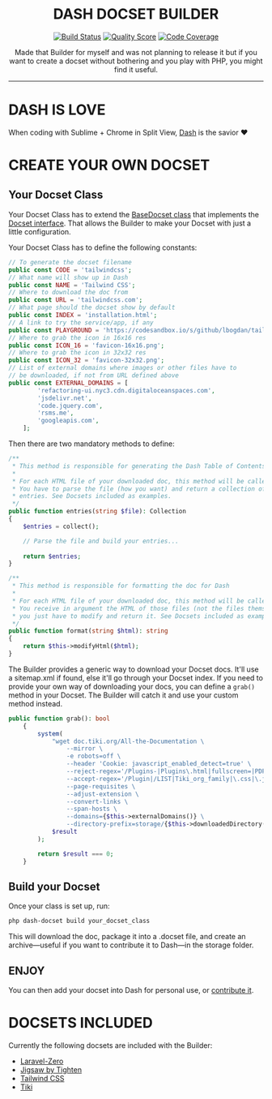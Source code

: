 <h1 align="center">DASH DOCSET BUILDER</h1>

<p align="center">
    <a href="https://travis-ci.org/godbout/dash-docset-builder"><img src="https://img.shields.io/travis/godbout/dash-docset-builder/master.svg?style=flat-square" alt="Build Status"></a>
    <a href="https://scrutinizer-ci.com/g/godbout/dash-docset-builder"><img src="https://img.shields.io/scrutinizer/g/godbout/dash-docset-builder.svg?style=flat-square" alt="Quality Score"></a>
    <a href="https://scrutinizer-ci.com/g/godbout/dash-docset-builder"><img src="https://scrutinizer-ci.com/g/godbout/dash-docset-builder/badges/coverage.png?b=master" alt="Code Coverage"></a>
</p>

<p align="center">
    Made that Builder for myself and was not planning to release it but if you want to create a docset without bothering and you play with PHP, you might find it useful.
</p>

___

# DASH IS LOVE

When coding with Sublime + Chrome in Split View, [Dash](http://kapeli.com/) is the savior ❤️

# CREATE YOUR OWN DOCSET

## Your Docset Class

Your Docset Class has to extend the [BaseDocset class](https://github.com/godbout/dash-docset-builder/blob/master/app/Docsets/BaseDocset.php) that implements the [Docset interface](https://github.com/godbout/dash-docset-builder/blob/master/app/Contracts/Docset.php). That allows the Builder to make your Docset with just a little configuration.

Your Docset Class has to define the following constants:

```php
// To generate the docset filename
public const CODE = 'tailwindcss';
// What name will show up in Dash
public const NAME = 'Tailwind CSS';
// Where to download the doc from
public const URL = 'tailwindcss.com';
// What page should the docset show by default
public const INDEX = 'installation.html';
// A link to try the service/app, if any
public const PLAYGROUND = 'https://codesandbox.io/s/github/lbogdan/tailwindcss-playground';
// Where to grab the icon in 16x16 res
public const ICON_16 = 'favicon-16x16.png';
// Where to grab the icon in 32x32 res
public const ICON_32 = 'favicon-32x32.png';
// List of external domains where images or other files have to
// be downloaded, if not from URL defined above
public const EXTERNAL_DOMAINS = [
        'refactoring-ui.nyc3.cdn.digitaloceanspaces.com',
        'jsdelivr.net',
        'code.jquery.com',
        'rsms.me',
        'googleapis.com',
    ];
```

Then there are two mandatory methods to define:

```php
/**
 * This method is responsible for generating the Dash Table of Contents
 *
 * For each HTML file of your downloaded doc, this method will be called.
 * You have to parse the file (how you want) and return a collection of
 * entries. See Docsets included as examples.
 */
public function entries(string $file): Collection
{
    $entries = collect();

    // Parse the file and build your entries...
        
    return $entries;
}

/**
 * This method is responsible for formatting the doc for Dash
 *
 * For each HTML file of your downloaded doc, this method will be called.
 * You receive in argument the HTML of those files (not the files themselves!),
 * you just have to modify and return it. See Docsets included as examples.
 */
public function format(string $html): string
{
    return $this->modifyHtml($html);
}
```

The Builder provides a generic way to download your Docset docs. It'll use a sitemap.xml if found, else it'll go through your Docset index. If you need to provide your own way of downloading your docs, you can define a `grab()` method in your Docset. The Builder will catch it and use your custom method instead.

```php
public function grab(): bool
    {
        system(
            "wget doc.tiki.org/All-the-Documentation \
                --mirror \
                -e robots=off \
                --header 'Cookie: javascript_enabled_detect=true' \
                --reject-regex='/Plugins-|Plugins\.html|fullscreen=|PDF\.js|tikiversion=|comzone=|structure=|wp_files_sort_mode[0-9]=|offset=|\?refresh|\?session_filters|\?sort_mode' \
                --accept-regex='/Plugin|/LIST|Tiki_org_family|\.css|\.js|\.jpg|\.png|\.gif|\.svg|\.ico|\.webmanifest' \
                --page-requisites \
                --adjust-extension \
                --convert-links \
                --span-hosts \
                --domains={$this->externalDomains()} \
                --directory-prefix=storage/{$this->downloadedDirectory()}",
            $result
        );

        return $result === 0;
    }
```

## Build your Docset

Once your class is set up, run:
```bash
php dash-docset build your_docset_class
```

This will download the doc, package it into a .docset file, and create an archive—useful if you want to contribute it to Dash—in the storage folder.

## ENJOY

You can then add your docset into Dash for personal use, or [contribute it](https://github.com/Kapeli/Dash-User-Contributions).

# DOCSETS INCLUDED

Currently the following docsets are included with the Builder:

* [Laravel-Zero](https://laravel-zero.com)
* [Jigsaw by Tighten](https://jigsaw.tighten.co)
* [Tailwind CSS](https://tailwindcss.com)
* [Tiki](https://tiki.org/)

